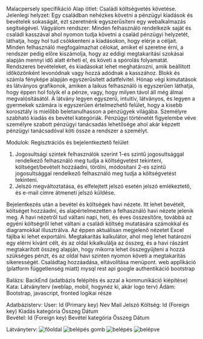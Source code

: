 ﻿Malacpersely specifikáció
Alap ötlet: Családi költségvetés követése.
Jelenlegi helyzet: 
Egy családban nehézkes követni a pénzügyi kiadások és bevételek sokaságát, ezt szeretnénk egyszerűsíteni egy webalkalmazás segítségével.
Vágyálom rendszer:
	Minden felhasználó rendelkezik saját és családi kasszával ahol nyomon tudja követni a család pénzügyi helyzetét, láthatja, hogy hol tud csökkenteni a kiadásokon, hogy elérje a céljait.
Minden felhasználó megfogalmazhat célokat, amiket el szeretne érni, a rendszer pedig előre kiszámolja, hogy az eddigi megtakarítási szokásai alapján mennyi idő alatt érheti el, és követi a spórolás folyamatát.
Rendszeres bevételeket, és kiadásokat lehet meghatározni, amik beállított időközönként levonódnak vagy hozzá adódnak a kasszához.
Blokk és számla fényképe alapján egyszerűsített adatfelvitel.
Hónap végi kimutatások és látványos grafikonok, amiken a laikus felhasználó is egyszerűen láthatja, hogy éppen hol folyik el a pénze, vagy, hogy milyen távol áll még álmai megvalósításától.
A látvány legyen egyszerű, intuitív, látványos, és legyen a gyermekek számára is egyszerűen értelmezhető felület, hogy a kisebb korosztály is mielőbb beletanulhasson a pénzügyek világába.
Személyre szabható kiadás és bevétel kategóriák.
Pénzügyi történetét figyelembe véve személyre szabott pénzügyi tanácsadás lehetősége ahol akár képzett pénzügyi tanácsadóval köti össze a rendszer a személyt.

Modulok:
Regisztrációs és bejelentkeztető felület
1. Jogosultsági szintek felhasználók szerint 
1-es szintű jogosultsággal rendelkező felhasználó meg tudja a költségvetést tekinteni, költséget/bevételt hozzáadni, törölni, módosítani
2-es szintű jogosultsággal rendelkező felhasználó meg tudja a költségvetést tekinteni.
2. Jelszó megváltoztatása, és elfelejtett jelszó esetén jelszó emlékeztető, és e-mail címre átmeneti jelszó küldése.

Bejelentkezés után a bevétel és költségek havi nézete. Itt lehet bevételt, költséget hozzáadni, és alapértelmezetten a felhasználó havi nézete jelenik meg. A havi nézetről tud váltani napi, heti, és éves összesítőre, továbbá az egyéni költségről lehet váltani a családi költség mutatására számokkal és diagramokkal illusztrálva. Az éppen aktuálisan megjelenő nézetet Excel fájlba ki lehet exportálni.
Megtakarítás kalkulátor, ahol meg lehet határozni egy elérni kívánt célt, és az oldal kikalkulálja az összeg, és a havi rászánt megtakarított összeg alapján, hogy mikorra lehet összegyűjteni a hozzá szükséges pénzt, és az oldal havi szinten nyomon követi a megtakarítás sikerességét.
Családtag hozzáadása, eltávolítása menüpont.
web applikáció (platform függetlenség miatt)
mysql
rest api
google authentikáció
bootstrap

Balázs: BackEnd (adatbázis felépítés és azzal a kommunikáció kiépítése)
Kata: Látványterv (weblap, mobil, hogynéz ki, akár logo terv)
Ádám: Bootstrap, javascript, fronted logikai része

Adatbázisterv:
User:
	Id (Primary key)
	Nev
	Mail
	Jelszó
Költség:
	Id (Foreign key)
	Kiadás kategória
	Összeg
	Dátum	
Bevétel:
	Id (Foreign key)
	Bevétel kategória
	Összeg
	Dátum	

Látványterv:
	![főoldal](https://raw.githubusercontent.com/username/projectname/branch/path/to/img.png)
	![belépés gomb](https://raw.githubusercontent.com/username/projectname/branch/path/to/img.png)
	![belépés](https://raw.githubusercontent.com/username/projectname/branch/path/to/img.png)
	![belépve](https://raw.githubusercontent.com/username/projectname/branch/path/to/img.png)

